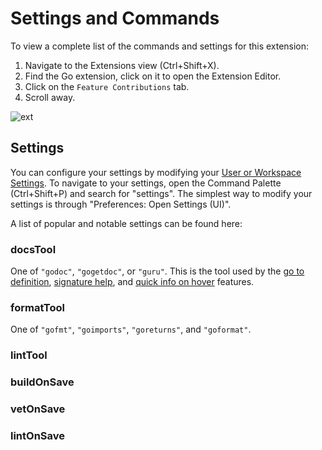 # Settings and Commands

To view a complete list of the commands and settings for this extension:

1. Navigate to the Extensions view (Ctrl+Shift+X).
2. Find the Go extension, click on it to open the Extension Editor.
3. Click on the `Feature Contributions` tab.
4. Scroll away.

<!--TODO(rstambler): This image needs to be updated.-->
![ext](https://user-images.githubusercontent.com/16890566/30246497-9d6cc588-95b0-11e7-87dd-4bd1b18b139f.gif)

## Settings

You can configure your settings by modifying your [User or Workspace Settings](https://code.visualstudio.com/docs/getstarted/settings). To navigate to your settings, open the Command Palette (Ctrl+Shift+P) and search for "settings". The simplest way to modify your settings is through "Preferences: Open Settings (UI)".

A list of popular and notable settings can be found here:

### docsTool

One of `"godoc"`, `"gogetdoc"`, or `"guru"`. This is the tool used by the [go to definition](features.md#go-to-definition), [signature help](features.md#signature-help), and [quick info on hover](features.md#quick-info-on-hover) features.

### formatTool

One of `"gofmt"`, `"goimports"`, `"goreturns"`, and `"goformat"`.

### lintTool

### buildOnSave

### vetOnSave

### lintOnSave
